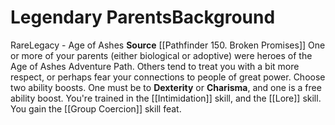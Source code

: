 ﻿---
ability: null
ability_boost: null
feat: null
id: '129'
name: Legendary Parents
prerequisite: null
rarity: null
skill: null
source: '[[DATABASE/source/Pathfinder 150. Broken Promises|Pathfinder #150: Broken
  Promises]]'
subcategory: null
trait: null
type: null

---
# Legendary Parents<span class="item-type">Background</span>

<span class="trait-rare item-trait">Rare</span><span class="item-trait">Legacy - Age of Ashes</span>
**Source** [[Pathfinder 150. Broken Promises]]
One or more of your parents (either biological or adoptive) were heroes of the Age of Ashes Adventure Path. Others tend to treat you with a bit more respect, or perhaps fear your connections to people of great power.
Choose two ability boosts. One must be to **Dexterity** or **Charisma**, and one is a free ability boost.
You're trained in the [[Intimidation]] skill, and the [[Lore]] skill. You gain the [[Group Coercion]] skill feat.